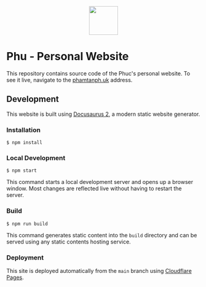 <p align="center">
 <img src="https://raw.githubusercontent.com/pkosiec/website/main/static/img/logo.png" width="75">
</p>

# Phu - Personal Website

This repository contains source code of the Phuc's personal website. To see it live, navigate to the [phamtanph.uk](https://phamtanph.uk) address.

## Development

This website is built using [Docusaurus 2](https://docusaurus.io/), a modern static website generator.

### Installation

```
$ npm install
```

### Local Development

```
$ npm start
```

This command starts a local development server and opens up a browser window. Most changes are reflected live without having to restart the server.

### Build

```
$ npm run build
```

This command generates static content into the `build` directory and can be served using any static contents hosting service.

### Deployment

This site is deployed automatically from the `main` branch using [Cloudflare Pages](https://pages.cloudflare.com/).
